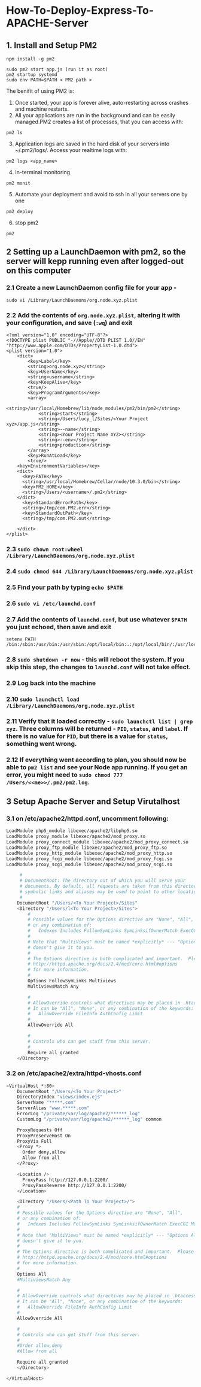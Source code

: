 # How-To-Deploy-Express-To-APACHE-Server

## 1. Install and Setup PM2
```dash
npm install -g pm2

sudo pm2 start app.js (run it as root)
pm2 startup systemd
sudo env PATH=$PATH < PM2 path >
```
The benifit of using PM2 is:
1. Once started, your app is forever alive, auto-restarting across crashes and machine restarts.
2. All your applications are run in the background and can be easily managed.PM2 creates a list of processes, that you can access with:
```dash
pm2 ls
```
3. Application logs are saved in the hard disk of your servers into ~/.pm2/logs/.
Access your realtime logs with:
```dash
pm2 logs <app_name>
```
4. In-terminal monitoring
```dash
pm2 monit
```
5. Automate your deployment and avoid to ssh in all your servers one by one
```dash
pm2 deploy
```
6. stop pm2
```dash
pm2 
```
## 2 Setting up a LaunchDaemon with pm2, so the server will kepp running even after logged-out on this computer
### 2.1 Create a new LaunchDaemon config file for your app - 
````sudo vi /Library/LaunchDaemons/org.node.xyz.plist````
### 2.2 Add the contents of ```org.node.xyz.plist```, altering it with your configuration, and save (````:wq````) and exit
```dash
<?xml version="1.0" encoding="UTF-8"?>
<!DOCTYPE plist PUBLIC "-//Apple//DTD PLIST 1.0//EN" "http://www.apple.com/DTDs/PropertyList-1.0.dtd">
<plist version="1.0">
    <dict>
        <key>Label</key>
        <string>org.node.xyz</string>
        <key>UserName</key>
        <string>username</string>
        <key>KeepAlive</key>
        <true/>
        <key>ProgramArguments</key>
        <array>
            <string>/usr/local/Homebrew/lib/node_modules/pm2/bin/pm2</string>
            <string>start</string>
            <string>/Users/lucy_l/Sites/<Your Project xyz>/app.js</string>
            <string>--name</string>
            <string><Your Project Name XYZ></string>
            <string>--env</string>
            <string>production</string>
        </array>
        <key>RunAtLoad</key>
        <true/>
	<key>EnvironmentVariables</key>
    <dict>
      <key>PATH</key>
      <string>/usr/local/Homebrew/Cellar/node/10.3.0/bin</string>
      <key>PM2_HOME</key>
      <string>/Users/<username>/.pm2</string>
    </dict>
	  <key>StandardErrorPath</key>
	  <string>/tmp/com.PM2.err</string>
	  <key>StandardOutPath</key>
	  <string>/tmp/com.PM2.out</string>

    </dict>
</plist>
```
### 2.3 ````sudo chown root:wheel /Library/LaunchDaemons/org.node.xyz.plist````
### 2.4 ````sudo chmod 644 /Library/LaunchDaemons/org.node.xyz.plist````
### 2.5 Find your path by typing ````echo $PATH````
### 2.6 ````sudo vi /etc/launchd.conf````
### 2.7 Add the contents of ````launchd.conf````, but use whatever ````$PATH```` you just echoed, then save and exit
```dash
setenv PATH /bin:/sbin:/usr/bin:/usr/sbin:/opt/local/bin:.:/opt/local/bin/:/usr/local/bin/
```
### 2.8 ````sudo shutdown -r now```` - this will reboot the system. If you skip this step, the changes to ````launchd.conf```` will not take effect.
### 2.9 Log back into the machine
### 2.10 ````sudo launchctl load /Library/LaunchDaemons/org.node.xyz.plist````
### 2.11 Verify that it loaded correctly - ````sudo launchctl list | grep xyz````. Three columns will be returned - ````PID````, ````status````, and ````label````. If there is no value for ````PID````, but there is a value for ````status````, something went wrong.
### 2.12 If everything went according to plan, you should now be able to ````pm2 list```` and see your Node app running. If you get an error, you might need to ````sudo chmod 777 /Users/<<me>>/.pm2/pm2.log````.

## 3 Setup Apache Server and Setup Virutalhost
### 3.1 on /etc/apache2/httpd.conf, uncomment following:
```bash
LoadModule php5_module libexec/apache2/libphp5.so
LoadModule proxy_module libexec/apache2/mod_proxy.so
LoadModule proxy_connect_module libexec/apache2/mod_proxy_connect.so
LoadModule proxy_ftp_module libexec/apache2/mod_proxy_ftp.so
LoadModule proxy_http_module libexec/apache2/mod_proxy_http.so
LoadModule proxy_fcgi_module libexec/apache2/mod_proxy_fcgi.so
LoadModule proxy_scgi_module libexec/apache2/mod_proxy_scgi.so
```
```bash     
     #
     # DocumentRoot: The directory out of which you will serve your
     # documents. By default, all requests are taken from this directory, but
     # symbolic links and aliases may be used to point to other locations.
     #
	DocumentRoot "/Users/<To Your Project>/Sites"
	<Directory "/Users/l<To Your Project>/Sites">
	    #
	    # Possible values for the Options directive are "None", "All",
	    # or any combination of:
	    #   Indexes Includes FollowSymLinks SymLinksifOwnerMatch ExecCGI MultiViews
	    #
	    # Note that "MultiViews" must be named *explicitly* --- "Options All"
	    # doesn't give it to you.
	    #
	    # The Options directive is both complicated and important.  Please see
	    # http://httpd.apache.org/docs/2.4/mod/core.html#options
	    # for more information.
	    #
	    Options FollowSymLinks Multiviews
	    MultiviewsMatch Any

	    #
	    # AllowOverride controls what directives may be placed in .htaccess files.
	    # It can be "All", "None", or any combination of the keywords:
	    #   AllowOverride FileInfo AuthConfig Limit
	    #
	    AllowOverride All

	    #
	    # Controls who can get stuff from this server.
	    #
	    Require all granted
	</Directory>
```

### 3.2 on /etc/apache2/extra/httpd-vhosts.conf    
```bash  
<VirtualHost *:80>
    DocumentRoot "/Users/<To Your Project>"
    DirectoryIndex "views/index.ejs"
    ServerName "*****.com"
    ServerAlias "www.*****.com"
    ErrorLog "/private/var/log/apache2/******_log"
    CustomLog "/private/var/log/apache2/******_log" common

    ProxyRequests Off
    ProxyPreserveHost On
    ProxyVia Full
    <Proxy *>
      Order deny,allow
      Allow from all
    </Proxy>

    <Location />
      ProxyPass http://127.0.0.1:2200/
      ProxyPassReverse http://127.0.0.1:2200/
    </Location>

    <Directory "/Users/<Path To Your Project>/">
    #
    # Possible values for the Options directive are "None", "All",
    # or any combination of:
    #   Indexes Includes FollowSymLinks SymLinksifOwnerMatch ExecCGI MultiViews
    #
    # Note that "MultiViews" must be named *explicitly* --- "Options All"
    # doesn't give it to you.
    #
    # The Options directive is both complicated and important.  Please see
    # http://httpd.apache.org/docs/2.4/mod/core.html#options
    # for more information.
    #
    Options All
    #MultiviewsMatch Any

    #
    # AllowOverride controls what directives may be placed in .htaccess files.
    # It can be "All", "None", or any combination of the keywords:
    #   AllowOverride FileInfo AuthConfig Limit
    #
    AllowOverride All

    #
    # Controls who can get stuff from this server.
    #
    #Order allow,deny
    #Allow from all

    Require all granted
    </Directory>

</VirtualHost>
```

